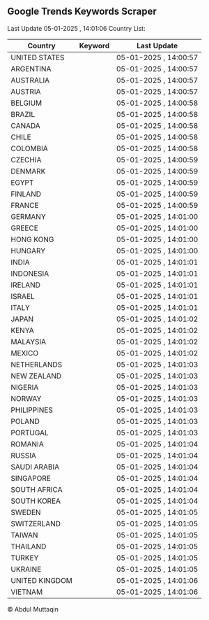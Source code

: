 
## Google Trends Keywords Scraper

Last Update 05-01-2025 , 14:01:06
Country List:

| Country | Keyword | Last Update |
| --- | --- | --- |
| UNITED STATES |  | 05-01-2025 , 14:00:57 |
| ARGENTINA |  | 05-01-2025 , 14:00:57 |
| AUSTRALIA |  | 05-01-2025 , 14:00:57 |
| AUSTRIA |  | 05-01-2025 , 14:00:57 |
| BELGIUM |  | 05-01-2025 , 14:00:58 |
| BRAZIL |  | 05-01-2025 , 14:00:58 |
| CANADA |  | 05-01-2025 , 14:00:58 |
| CHILE |  | 05-01-2025 , 14:00:58 |
| COLOMBIA |  | 05-01-2025 , 14:00:58 |
| CZECHIA |  | 05-01-2025 , 14:00:59 |
| DENMARK |  | 05-01-2025 , 14:00:59 |
| EGYPT |  | 05-01-2025 , 14:00:59 |
| FINLAND |  | 05-01-2025 , 14:00:59 |
| FRANCE |  | 05-01-2025 , 14:00:59 |
| GERMANY |  | 05-01-2025 , 14:01:00 |
| GREECE |  | 05-01-2025 , 14:01:00 |
| HONG KONG |  | 05-01-2025 , 14:01:00 |
| HUNGARY |  | 05-01-2025 , 14:01:00 |
| INDIA |  | 05-01-2025 , 14:01:01 |
| INDONESIA |  | 05-01-2025 , 14:01:01 |
| IRELAND |  | 05-01-2025 , 14:01:01 |
| ISRAEL |  | 05-01-2025 , 14:01:01 |
| ITALY |  | 05-01-2025 , 14:01:01 |
| JAPAN |  | 05-01-2025 , 14:01:02 |
| KENYA |  | 05-01-2025 , 14:01:02 |
| MALAYSIA |  | 05-01-2025 , 14:01:02 |
| MEXICO |  | 05-01-2025 , 14:01:02 |
| NETHERLANDS |  | 05-01-2025 , 14:01:03 |
| NEW ZEALAND |  | 05-01-2025 , 14:01:03 |
| NIGERIA |  | 05-01-2025 , 14:01:03 |
| NORWAY |  | 05-01-2025 , 14:01:03 |
| PHILIPPINES |  | 05-01-2025 , 14:01:03 |
| POLAND |  | 05-01-2025 , 14:01:03 |
| PORTUGAL |  | 05-01-2025 , 14:01:03 |
| ROMANIA |  | 05-01-2025 , 14:01:04 |
| RUSSIA |  | 05-01-2025 , 14:01:04 |
| SAUDI ARABIA |  | 05-01-2025 , 14:01:04 |
| SINGAPORE |  | 05-01-2025 , 14:01:04 |
| SOUTH AFRICA |  | 05-01-2025 , 14:01:04 |
| SOUTH KOREA |  | 05-01-2025 , 14:01:04 |
| SWEDEN |  | 05-01-2025 , 14:01:05 |
| SWITZERLAND |  | 05-01-2025 , 14:01:05 |
| TAIWAN |  | 05-01-2025 , 14:01:05 |
| THAILAND |  | 05-01-2025 , 14:01:05 |
| TURKEY |  | 05-01-2025 , 14:01:05 |
| UKRAINE |  | 05-01-2025 , 14:01:05 |
| UNITED KINGDOM |  | 05-01-2025 , 14:01:06 |
| VIETNAM |  | 05-01-2025 , 14:01:06 |

© Abdul Muttaqin
